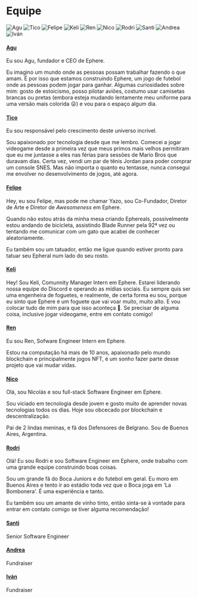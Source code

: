 # Equipe

![Agu](../.gitbook/assets/Agu.png) ![Tico](../.gitbook/assets/Hector.png) ![Felipe](../.gitbook/assets/Yazo.png) ![Keli](<../.gitbook/assets/Keli (1).png>) ![Ren](../.gitbook/assets/Renzo.png) ![Nico](../.gitbook/assets/T01EMBNVBQR-U02QVME2WN4-b85fada8554d-512.png) ![Rodri](../.gitbook/assets/RodrigoProfileTemplate.png) ![Santi](../.gitbook/assets/T01EMBNVBQR-U02SY0Q2THS-e2888d9fe4d0-512.png) ![Andrea](../.gitbook/assets/AndreGomez.png) ![Iván](../.gitbook/assets/IvanArce.png)

#### [Agu](https://agu.uy)

Eu sou Agu, fundador e CEO de Ephere.

Eu imagino um mundo onde as pessoas possam trabalhar fazendo o que amam. É por isso que estamos construindo Ephere, um jogo de futebol onde as pessoas podem jogar para ganhar. Algumas curiosidades sobre mim: gosto de estoicismo, posso pilotar aviões, costumo usar camisetas brancas ou pretas (embora esteja mudando lentamente meu uniforme para uma versão mais colorida 😜) e vou para o espaço algum dia.

#### [Tico](https://www.linkedin.com/in/hectorituarte/)

Eu sou responsável pelo crescimento deste universo incrível.

Sou apaixonado por tecnologia desde que me lembro. Comecei a jogar videogame desde a primeira vez que meus primos mais velhos permitiram que eu me juntasse a eles nas férias para sessões de Mario Bros que duravam dias. Certa vez, vendi um par de tênis Jordan para poder comprar um console SNES. Mas não importa o quanto eu tentasse, nunca consegui me envolver no desenvolvimento de jogos, até agora.

#### [Felipe](https://www.linkedin.com/in/felipe-collazo-70028b92/)

Hey, eu sou Felipe, mas pode me chamar Yazo, sou Co-Fundador, Diretor de Arte e Diretor de _Awesomeness_ em Ephere.

Quando não estou atrás da minha mesa criando Ephereals, possivelmente estou andando de bicicleta, assistindo Blade Runner pela 92ª vez ou tentando me comunicar com um gato que acabei de conhecer aleatoriamente.

Eu também sou um tatuador, então me ligue quando estiver pronto para tatuar seu Epheral num lado do seu rosto.

#### [Keli](https://www.linkedin.com/in/ornella-porras-7178ba224/)

Hey! Sou Keli, Comunnity Manager Intern em Ephere. Estarei liderando nossa equipe do Discord e operando as mídias sociais. Eu sempre quis ser uma engenheira de foguetes, e realmente, de certa forma eu sou, porque eu sinto que Ephere é um foguete que vai voar muito, muito alto. E vou colocar tudo de mim para que isso aconteça 🚀. Se precisar de alguma coisa, inclusive jogar videogame, entre em contato comigo!

#### [Ren](https://www.linkedin.com/in/renzodogliotti/)

Eu sou Ren, Sofware Engineer Intern em Ephere.

Estou na computação há mais de 10 anos, apaixonado pelo mundo blockchain e principalmente jogos NFT, é um sonho fazer parte desse projeto que vai mudar vidas.

#### [Nico](https://www.linkedin.com/in/nicolas-agustin-rodriguez/)

Olá, sou Nicolás e sou full-stack Software Engineer em Ephere.&#x20;

Sou viciado em tecnologia desde jovem e gosto muito de aprender novas tecnologias todos os dias. Hoje sou obcecado por blockchain e descentralização.&#x20;

Pai de 2 lindas meninas, e fã dos Defensores de Belgrano. Sou de Buenos Aires, Argentina.

#### [Rodri](https://www.linkedin.com/in/rodrigomelon/)

Olá! Eu sou Rodri e sou Software Engineer em Ephere, onde trabalho com uma grande equipe construindo boas coisas.&#x20;

Sou um grande fã do Boca Juniors e do futebol em geral. Eu moro em Buenos Aires e tento ir ao estádio toda vez que o Boca joga em 'La Bombonera'. É uma experiência e tanto.&#x20;

Eu também sou um amante de vinho tinto, então sinta-se à vontade para entrar em contato comigo se tiver alguma recomendação!

#### [Santi](https://www.linkedin.com/in/santiago-rangel-mora-a71238191/)

Senior Software Engineer

#### [Andrea](https://www.linkedin.com/in/andrea-g-821901b0/)

Fundraiser

#### [Iván](https://www.linkedin.com/in/ivanarced/)

Fundraiser
